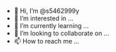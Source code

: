 - 👋 Hi, I’m @s5462999y
- 👀 I’m interested in ...
- 🌱 I’m currently learning ...
- 💞️ I’m looking to collaborate on ...
- 📫 How to reach me ...

<!---
s5462999y/s5462999y is a ✨ special ✨ repository because its `README.md` (this file) appears on your GitHub profile.
You can click the Preview link to take a look at your changes.
--->
